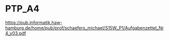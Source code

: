 # PTP_A4
https://pub.informatik.haw-hamburg.de/home/pub/prof/schaefers_michael/S15W_P1/Aufgabenzettel_Nr4_v03.pdf
